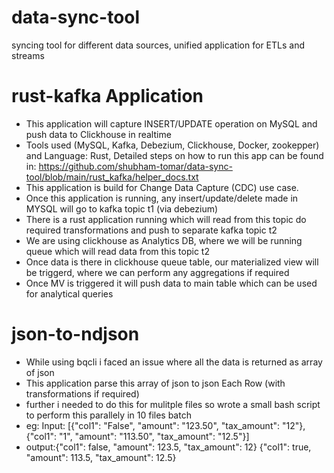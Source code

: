 # data-sync-tool
syncing tool for different data sources, unified application for ETLs and streams

# rust-kafka Application
- This application will capture INSERT/UPDATE operation on MySQL and push data to Clickhouse in realtime
- Tools used (MySQL, Kafka, Debezium, Clickhouse, Docker, zookepper) and Language: Rust, Detailed steps on
  how to run this app can be found in: https://github.com/shubham-tomar/data-sync-tool/blob/main/rust_kafka/helper_docs.txt
- This application is build for Change Data Capture (CDC) use case.
- Once this application is running, any insert/update/delete made in MYSQL will go to kafka topic t1 (via debezium) 
- There is a rust application running which will read from this topic do required transformations and push to separate kafka topic t2
- We are using clickhouse as Analytics DB, where we will be running queue which will read data from this topic t2
- Once data is there in clickhouse queue table, our materialized view will be triggerd, where we can perform any aggregations if required 
- Once MV is triggered it will push data to main table which can be used for analytical queries

# json-to-ndjson
- While using bqcli i faced an issue where all the data is returned as array of json
- This application parse this array of json to json Each Row (with transformations if required)
- further i needed to do this for mulitple files so wrote a small bash script to perform this parallely in 10 files batch
- eg: Input: [{"col1": "False", "amount": "123.50", "tax_amount": "12"}, {"col1": "1", "amount": "113.50", "tax_amount": "12.5"}]
- output:{"col1": false, "amount": 123.5, "tax_amount": 12}
{"col1": true, "amount": 113.5, "tax_amount": 12.5}
